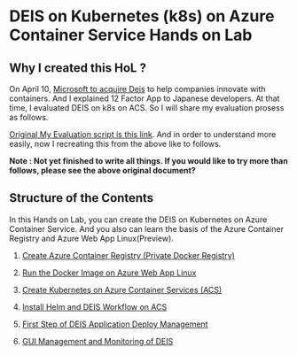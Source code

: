 # DEIS on Kubernetes (k8s) on Azure Container Service Hands on Lab


## Why I created this HoL ?
On April 10, [Microsoft to acquire Deis](https://blogs.microsoft.com/blog/2017/04/10/microsoft-acquire-deis-help-companies-innovate-containers/ "Microsoft to acquire Deis") to help companies innovate with containers. And I explained 12 Factor App to Japanese developers. At that time, I evaluated DEIS on k8s on ACS. So I will share my evaluation prosess as follows.

[Original My Evaluation script is this link](https://github.com/yoshioterada/PayaraMicro-MicroServices-for-Azure/blob/master/DEIS-K8S-ACS-Azure.txt). And in order to understand more easily, now I recreating this from the above like to follows.  

**Note : Not yet finished to write all things. If you would like to try more than follows, please see the above original document?**


## Structure of the Contents
In this Hands on Lab, you can create the DEIS on Kubernetes on Azure Container Service. And you also can learn the basis of the Azure Container Registry and Azure Web App Linux(Preview).

1. [Create Azure Container Registry (Private Docker Registry)](https://github.com/yoshioterada/DEIS-k8s-ACS/blob/master/CreateAzureContainerRegistry.md "Create Azure Container Registry (Private Docker Registry)")

2. [Run the Docker Image on Azure Web App Linux](https://github.com/yoshioterada/DEIS-k8s-ACS/blob/master/RunDockerImageAzureWebAppLinux.md)

3. [Create Kubernetes on Azure Container Services (ACS) ](https://github.com/yoshioterada/DEIS-k8s-ACS/blob/master/KubernetesOnAzureContainerService.md)

4. [Install Helm and DEIS Workflow on ACS](https://github.com/yoshioterada/DEIS-k8s-ACS/blob/master/DEIS-Workflow-Install.md)

5. [First Step of DEIS Application Deploy Management](https://github.com/yoshioterada/DEIS-k8s-ACS/blob/master/FirstStepOfDEIS.md)

6. [GUI Management and Monitoring of DEIS](https://github.com/yoshioterada/DEIS-k8s-ACS/blob/master/GUI-Management-Monitoring.md)